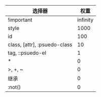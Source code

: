 
| 选择器 | 权重 |
|-|-|
| !important | infinity |
| style | 1000 |
| id | 100 |
| class, [attr], :psuedo-class | 10 |
| tag, ::psuedo-el | 1 |
| * | 0 |
| >, +, ~ | 0 |
| 继承 | 0 |
| :not() | 0 |

